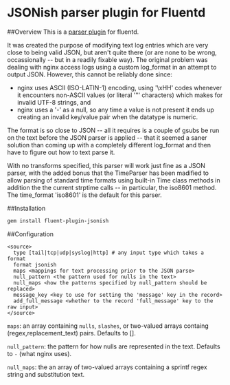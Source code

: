# JSONish parser plugin for Fluentd

##Overview
This is a [parser plugin](http://docs.fluentd.org/articles/parser-plugin-overview) for fluentd.



It was created the purpose of modifying text log entries which are very
close to being valid JSON, but aren't quite there (or are none to be
wrong, occassionally -- but in a readily fixable way).  The original
problem was dealing with nginx access logs using a custom log_format in
an attempt to output JSON.  However, this cannot be reliably done since:

- nginx uses ASCII (ISO-LATIN-1) encoding, using '\xHH' codes whenever
it encounters non-ASCII values (or literal '"' characters) which makes
for invalid UTF-8 strings, and
- nginx uses a '-' as a null, so any time a value is not present it
ends up creating an invalid key/value pair when the datatype is numeric.

The format is so close to JSON -- all it requires is a couple of gsubs
be run on the text before the JSON parser is applied -- that it seemed
a saner solution than coming up with a completely different log_format
and then have to figure out how to text parse it.

With no transforms specified, this parser will work just fine as a
JSON parser, with the added bonus that the TimeParser has been
madified to allow parsing of standard time formats using built-in
Time class methods in addition the the current strptime calls --
in particular, the iso8601 method.  The time_format 'iso8601' is
the default for this parser.

##Installation
```bash
gem install fluent-plugin-jsonish
```

##Configuration
```
<source>
  type [tail|tcp|udp|syslog|http] # any input type which takes a format
  format jsonish
  maps <mappings for text processing prior to the JSON parse>
  null_pattern <the pattern used for nulls in the text>
  null_maps <how the patterns specified by null_pattern should be replaced>
  message_key <key to use for setting the 'message' key in the record>
  add_full_message <whether to the record 'full_message' key to the raw input>
</source>
```

`maps`: an array containing `nulls`, `slashes`, or two-valued arrays containg (regex,replacement_text) pairs.  Defaults to [].

`null_pattern`: the pattern for how nulls are represented in the text.  Defaults to `-` (what nginx uses).

`null_maps`: the an array of two-valued arrays containing a sprintf regex string and substitution text.



